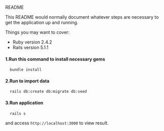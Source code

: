 README

This README would normally document whatever steps are necessary to get the
application up and running.

Things you may want to cover:

* Ruby version
  2.4.2
* Rails version
  5.1.1

  
#### 1.Run this command to install necessary gems
  ```
    bundle install
  ```

#### 2.Run to import data
  ```
    rails db:create db:migrate db:seed
  ```

#### 3.Run application
  ```
    rails s 
  ```
  and access ```http://localhost:3000``` to view result.